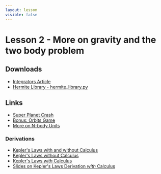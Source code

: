```yaml
---
layout: lesson
visible: false
---
```


# Lesson 2 - More on gravity and the two body problem

## Downloads

* [Integrators Article](downloads/integrators.pdf)
* [Hermite Library - hermite_library.py](hermite_library.py)

## Links

* [Super Planet Crash](http://www.stefanom.org/spc/)
* [Bonus: Orbits Game](http://save-point.herokuapp.com/dashboard/users.php)
* [More on N-body Units](http://www.manybody.org/modest/heggie_split.pdf)

### Derivations

* [Kepler's Laws with and without Calculus](https://arxiv.org/pdf/1803.06770.pdf)
* [Kepler's Laws without Calculus](https://arxiv.org/pdf/0812.2755.pdf)
* [Kepler's Laws *with* Calculus](https://www.math.ksu.edu/~dbski/writings/planetary.pdf)
* [Slides on Kepler's Laws Derivation *with* Calculus](https://www.uu.edu/dept/math/SeniorPapers/09-10/DavisEmily.pdf)

<!--### Python libraries

These should be moved to the directory that contains your jupyter notebooks.

* A library for use in plotting the 2-body analytical solution: [analytical_solution_library.py](analytical_solution_library.py)-->
